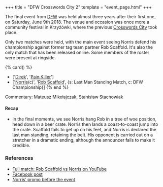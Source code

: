 +++
title = "DFW Crosswords City 2"
template = "event_page.html"
+++

The final event from [DFW](@/o/dfw.md) was held almost three years after their first one, on Saturday, June 9th 2018. The venue and occasion was once more a community festival in Krzyżówki, where the previous [Crosswords City](@/e/dfw/2017-06-17-dfw-crosswords-city.md) took place.

Only two matches were held, with the main event seeing Norris defend his championship against former tag team partner Rob Scaffold. It's also the only match that has been released online. Some members of the roster were present at ringside.

{% card() %}
- ['[Direk](@/w/direk.md)', '[Pain Killer](@/w/pain-killer.md)']
- ['[Norris](@/w/isnorr.md)(c)', '[Rob Scaffold](@/w/rob-scaffold.md)', {s: Last Man
      Standing Match, c: DFW Championship}]
{% end %}

Commentary: Mateusz Mikołajczak, Stanisław Stachowiak

#### Recap

* In the final moments, we see Norris hang Rob in a tree of woe position, head down in a beer crate. Norris then lands a coast-to-coast jump into the crate. Scaffold fails to get up on his feet, and Norris is declared the last man standing, retaining the belt. His opponent is carried out on a stretcher in a dramatic ending, although the announcer fails to make it credible.

### References

* [Full match: Rob Scaffold vs Norris on YouTube](https://www.youtube.com/watch?v=f6Hp1tVBywk)
* [Facebook post](https://www.facebook.com/DreamFactoryWrestling/posts/pfbid0RYmd9NjNh6umZrvN5Wfqv5KwarJDWHFzuJkJmTEZMK8KtGXiGiUvmBUehht27f8Al)
* [Norris' promo before the event](https://www.youtube.com/watch?v=P3yzaEXOLI8)
